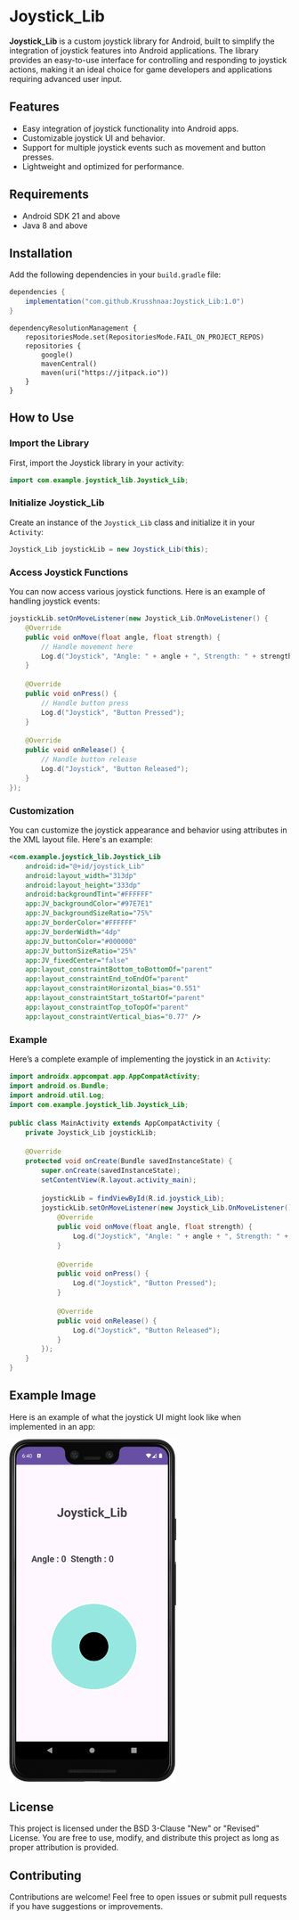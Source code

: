 # Joystick_Lib

**Joystick_Lib** is a custom joystick library for Android, built to simplify the integration of joystick features into Android applications. The library provides an easy-to-use interface for controlling and responding to joystick actions, making it an ideal choice for game developers and applications requiring advanced user input.

## Features

- Easy integration of joystick functionality into Android apps.
- Customizable joystick UI and behavior.
- Support for multiple joystick events such as movement and button presses.
- Lightweight and optimized for performance.

## Requirements

- Android SDK 21 and above
- Java 8 and above

## Installation

Add the following dependencies in your `build.gradle` file:

```gradle
dependencies {
    implementation("com.github.Krusshnaa:Joystick_Lib:1.0")
}
```



    
```gradle.settings
dependencyResolutionManagement {
    repositoriesMode.set(RepositoriesMode.FAIL_ON_PROJECT_REPOS)
    repositories {
        google()
        mavenCentral()
        maven(uri("https://jitpack.io"))
    }
}
```

## How to Use

### Import the Library

First, import the Joystick library in your activity:

```java
import com.example.joystick_lib.Joystick_Lib;
```

### Initialize Joystick_Lib

Create an instance of the `Joystick_Lib` class and initialize it in your `Activity`:

```java
Joystick_Lib joystickLib = new Joystick_Lib(this);
```

### Access Joystick Functions

You can now access various joystick functions. Here is an example of handling joystick events:

```java
joystickLib.setOnMoveListener(new Joystick_Lib.OnMoveListener() {
    @Override
    public void onMove(float angle, float strength) {
        // Handle movement here
        Log.d("Joystick", "Angle: " + angle + ", Strength: " + strength);
    }

    @Override
    public void onPress() {
        // Handle button press
        Log.d("Joystick", "Button Pressed");
    }

    @Override
    public void onRelease() {
        // Handle button release
        Log.d("Joystick", "Button Released");
    }
});
```

### Customization

You can customize the joystick appearance and behavior using attributes in the XML layout file. Here's an example:

```xml
<com.example.joystick_lib.Joystick_Lib
    android:id="@+id/joystick_Lib"
    android:layout_width="313dp"
    android:layout_height="333dp"
    android:backgroundTint="#FFFFFF"
    app:JV_backgroundColor="#97E7E1"
    app:JV_backgroundSizeRatio="75%"
    app:JV_borderColor="#FFFFFF"
    app:JV_borderWidth="4dp"
    app:JV_buttonColor="#000000"
    app:JV_buttonSizeRatio="25%"
    app:JV_fixedCenter="false"
    app:layout_constraintBottom_toBottomOf="parent"
    app:layout_constraintEnd_toEndOf="parent"
    app:layout_constraintHorizontal_bias="0.551"
    app:layout_constraintStart_toStartOf="parent"
    app:layout_constraintTop_toTopOf="parent"
    app:layout_constraintVertical_bias="0.77" />
```

### Example

Here’s a complete example of implementing the joystick in an `Activity`:

```java
import androidx.appcompat.app.AppCompatActivity;
import android.os.Bundle;
import android.util.Log;
import com.example.joystick_lib.Joystick_Lib;

public class MainActivity extends AppCompatActivity {
    private Joystick_Lib joystickLib;

    @Override
    protected void onCreate(Bundle savedInstanceState) {
        super.onCreate(savedInstanceState);
        setContentView(R.layout.activity_main);

        joystickLib = findViewById(R.id.joystick_Lib);
        joystickLib.setOnMoveListener(new Joystick_Lib.OnMoveListener() {
            @Override
            public void onMove(float angle, float strength) {
                Log.d("Joystick", "Angle: " + angle + ", Strength: " + strength);
            }

            @Override
            public void onPress() {
                Log.d("Joystick", "Button Pressed");
            }

            @Override
            public void onRelease() {
                Log.d("Joystick", "Button Released");
            }
        });
    }
}
```

## Example Image

Here is an example of what the joystick UI might look like when implemented in an app:  

  


 <img src="Example.png" alt="Joystick Example" width="300"/>   

## License
This project is licensed under the BSD 3-Clause "New" or "Revised" License. You are free to use, modify, and distribute this project as long as proper attribution is provided.

## Contributing
Contributions are welcome! Feel free to open issues or submit pull requests if you have suggestions or improvements.
